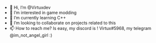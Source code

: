 - 👋 Hi, I’m @Virtuxdev
- 👀 I’m interested in game modding
- 🌱 I’m currently learning C++
- 💞️ I’m looking to collaborate on projects related to this
- 📫 How to reach me? Is easy, my discord is ! Virtux#5968, my telegram @im_not_angel_girl :)
                              

<!---
Virtuxdev/Virtuxdev is a ✨ special ✨ repository because its `README.md` (this file) appears on your GitHub profile.
You can click the Preview link to take a look at your changes.
--->
